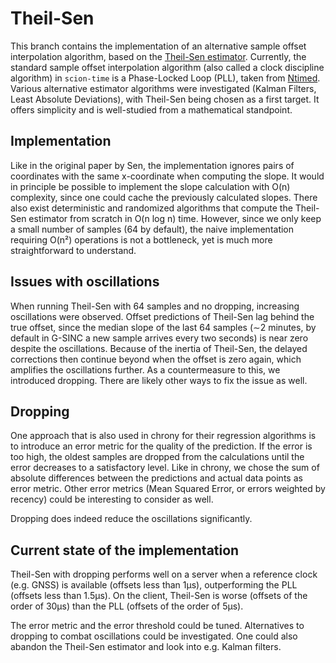 # Theil-Sen

This branch contains the implementation of an alternative sample offset interpolation algorithm, based on the [Theil-Sen estimator](https://en.wikipedia.org/wiki/Theil%E2%80%93Sen_estimator).
Currently, the standard sample offset interpolation algorithm (also called a clock discipline algorithm) in `scion-time` is a Phase-Locked Loop (PLL), taken from [Ntimed](https://github.com/bsdphk/Ntimed/blob/master/pll_std.c#L50).
Various alternative estimator algorithms were investigated (Kalman Filters, Least Absolute Deviations), with Theil-Sen being chosen as a first target.
It offers simplicity and is well-studied from a mathematical standpoint.

## Implementation

Like in the original paper by Sen, the implementation ignores pairs of coordinates with the same x-coordinate when computing the slope.
It would in principle be possible to implement the slope calculation with O(n) complexity, since one could cache the previously calculated slopes. 
There also exist deterministic and randomized algorithms that compute the Theil-Sen estimator from scratch in O(n log n) time. 
However, since we only keep a small number of samples (64 by default), the naive implementation requiring O(n²) operations is not a bottleneck, yet is much more straightforward to understand.

## Issues with oscillations

When running Theil-Sen with 64 samples and no dropping, increasing oscillations were observed.
Offset predictions of Theil-Sen lag behind the true offset, since the median slope of the last 64 samples (∼2 minutes, by default in G-SINC a new sample arrives every two seconds) is near zero despite the oscillations. 
Because of the inertia of Theil-Sen, the delayed corrections then continue beyond when the offset is zero again, which amplifies the oscillations further. 
As a countermeasure to this, we introduced dropping.
There are likely other ways to fix the issue as well.

## Dropping

One approach that is also used in chrony for their regression algorithms is to introduce an error metric for the quality of the prediction.
If the error is too high, the oldest samples are dropped from the calculations until the error decreases to a satisfactory level. 
Like in chrony, we chose the sum of absolute differences between the predictions and actual data points as error metric. Other error metrics (Mean Squared Error, or errors weighted by recency) could be interesting to consider as well.

Dropping does indeed reduce the oscillations significantly.

## Current state of the implementation

Theil-Sen with dropping performs well on a server when a reference clock (e.g. GNSS) is available (offsets less than 1µs), outperforming the PLL (offsets less than 1.5µs).
On the client, Theil-Sen is worse (offsets of the order of 30µs) than the PLL (offsets of the order of 5µs).

The error metric and the error threshold could be tuned.
Alternatives to dropping to combat oscillations could be investigated.
One could also abandon the Theil-Sen estimator and look into e.g. Kalman filters.